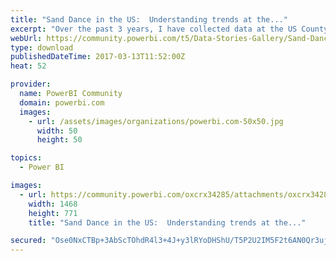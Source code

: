 ```yaml
---
title: "Sand Dance in the US:  Understanding trends at the..."
excerpt: "Over the past 3 years, I have collected data at the US County Level. In this dataset, I have over 100 columns of data for every county in the United"
webUrl: https://community.powerbi.com/t5/Data-Stories-Gallery/Sand-Dance-in-the-US-Understanding-trends-at-the-County-Level/m-p/141666
type: download
publishedDateTime: 2017-03-13T11:52:00Z
heat: 52

provider:
  name: PowerBI Community
  domain: powerbi.com
  images:
    - url: /assets/images/organizations/powerbi.com-50x50.jpg
      width: 50
      height: 50

topics:
  - Power BI

images:
  - url: https://community.powerbi.com/oxcrx34285/attachments/oxcrx34285/DataStoriesGallery/726/1/SandDanceImage.JPG
    width: 1468
    height: 771
    title: "Sand Dance in the US:  Understanding trends at the..."

secured: "Ose0NxCTBp+3AbScTOhdR4l3+4J+y3lRYoDHShU/T5P2U2IM5F2t6AN0Qr3uj/UdRoWbiSPg4d3OII9cWSrhgRdC5uj/GmUhOG6bYtMG4OQ5mjMAPQqFKC0k4dbEctU6IAV7rFfLfZIJkeNvCKFibouOvEZ57EPFoOzVDNrXbB058PDllLqTgsx4pxRcGsfKCp9t4eIwRMdqQpysUShNMxWaHhb6QRfbJdI2+gKbw8yKQQXVJ3is5X1yD4WaQzNcuCMuvEW+Ia+76ICgmKDY7T1ZF2ec4JYynIgmm8/bBQrWSFgCnIipALXms74xVGzAsfYg/hcVk/f33gK6QAEOhInwWb7twhNJ7sj+GI7VrerrI7qh6fm8pnMIO4sXwWcr;QDBKu80wcWZHm4XXtwiYyQ=="
---
```


